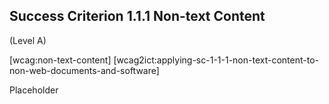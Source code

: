 ## Success Criterion 1.1.1 Non-text Content

(Level A)

[wcag:non-text-content]
[wcag2ict:applying-sc-1-1-1-non-text-content-to-non-web-documents-and-software]

Placeholder
